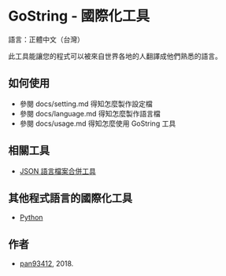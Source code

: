 # GoString - 國際化工具
語言：正體中文（台灣）

此工具能讓您的程式可以被來自世界各地的人翻譯成他們熟悉的語言。

## 如何使用
- 參閱 docs/setting.md 得知怎麼製作設定檔
- 參閱 docs/language.md 得知怎麼製作語言檔
- 參閱 docs/usage.md 得知怎麼使用 GoString 工具

## 相關工具
- [JSON 語言檔案合併工具](https://github.com/pan93412/json-langfile-merge-tool)

## 其他程式語言的國際化工具
- [Python](https://github.com/pan93412/python-i18n-json)

## 作者
- [pan93412](http://www.github.com/pan93412), 2018.
